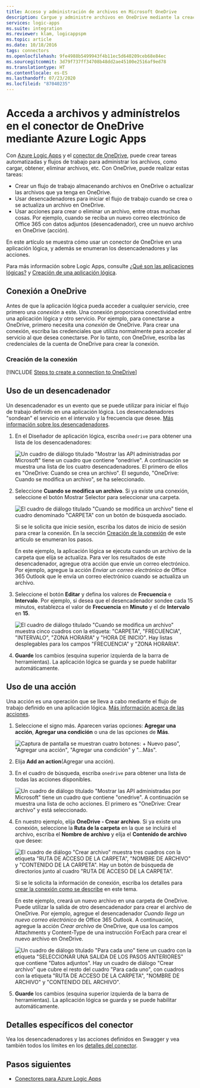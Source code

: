 ```yaml
---
title: Acceso y administración de archivos en Microsoft OneDrive
description: Cargue y administre archivos en OneDrive mediante la creación de flujos de trabajo automatizados en Azure Logic Apps
services: logic-apps
ms.suite: integration
ms.reviewer: klam, logicappspm
ms.topic: article
ms.date: 10/18/2016
tags: connectors
ms.openlocfilehash: 9fe4988b5499943f4b11ec5d640209ceb68e84ec
ms.sourcegitcommit: 3d79f737ff34708b48dd2ae45100e2516af9ed78
ms.translationtype: HT
ms.contentlocale: es-ES
ms.lasthandoff: 07/23/2020
ms.locfileid: "87040235"
---
```

# <a name="access-and-manage-files-in-onedrive-connector-by-using-azure-logic-apps"></a>Acceda a archivos y adminístrelos en el conector de OneDrive mediante Azure Logic Apps

Con [Azure Logic Apps](../logic-apps/logic-apps-overview.md) y el [conector de OneDrive](/connectors/onedriveconnector/), puede crear tareas automatizadas y flujos de trabajo para administrar los archivos, como cargar, obtener, eliminar archivos, etc. Con OneDrive, puede realizar estas tareas:

* Crear un flujo de trabajo almacenando archivos en OneDrive o actualizar las archivos que ya tenga en OneDrive. 
* Usar desencadenadores para iniciar el flujo de trabajo cuando se crea o se actualiza un archivo en OneDrive.
* Usar acciones para crear o eliminar un archivo, entre otras muchas cosas. Por ejemplo, cuando se reciba un nuevo correo electrónico de Office 365 con datos adjuntos (desencadenador), cree un nuevo archivo en OneDrive (acción).

En este artículo se muestra cómo usar un conector de OneDrive en una aplicación lógica, y además se enumeran los desencadenadores y las acciones.

Para más información sobre Logic Apps, consulte [¿Qué son las aplicaciones lógicas?](../logic-apps/logic-apps-overview.md) y [Creación de una aplicación lógica](../logic-apps/quickstart-create-first-logic-app-workflow.md).

## <a name="connect-to-onedrive"></a>Conexión a OneDrive

Antes de que la aplicación lógica pueda acceder a cualquier servicio, cree primero una *conexión* a este. Una conexión proporciona conectividad entre una aplicación lógica y otro servicio. Por ejemplo, para conectarse a OneDrive, primero necesita una *conexión* de OneDrive. Para crear una conexión, escriba las credenciales que utiliza normalmente para acceder al servicio al que desea conectarse. Por lo tanto, con OneDrive, escriba las credenciales de la cuenta de OneDrive para crear la conexión.

### <a name="create-the-connection"></a>Creación de la conexión

[!INCLUDE [Steps to create a connection to OneDrive](../../includes/connectors-create-api-onedrive.md)]

## <a name="use-a-trigger"></a>Uso de un desencadenador

Un desencadenador es un evento que se puede utilizar para iniciar el flujo de trabajo definido en una aplicación lógica. Los desencadenadores "sondean" el servicio en el intervalo y la frecuencia que desee. [Más información sobre los desencadenadores](../logic-apps/logic-apps-overview.md#logic-app-concepts).

1. En el Diseñador de aplicación lógica, escriba `onedrive` para obtener una lista de los desencadenadores:  

   ![Un cuadro de diálogo titulado "Mostrar las API administradas por Microsoft" tiene un cuadro que contiene "onedrive". A continuación se muestra una lista de los cuatro desencadenadores. El primero de ellos es "OneDrive: Cuando se crea un archivo". El segundo, "OneDrive: Cuando se modifica un archivo", se ha seleccionado.](./media/connectors-create-api-onedrive/onedrive-1.png)

2. Seleccione **Cuando se modifica un archivo**. Si ya existe una conexión, seleccione el botón Mostrar Selector para seleccionar una carpeta.

   ![El cuadro de diálogo titulado "Cuando se modifica un archivo" tiene el cuadro denominado "CARPETA" con un botón de búsqueda asociado.](./media/connectors-create-api-onedrive/sample-folder.png)

   Si se le solicita que inicie sesión, escriba los datos de inicio de sesión para crear la conexión. En la sección [Creación de la conexión](connectors-create-api-onedrive.md#create-the-connection) de este artículo se enumeran los pasos.

   En este ejemplo, la aplicación lógica se ejecuta cuando un archivo de la carpeta que elija se actualiza. Para ver los resultados de este desencadenador, agregue otra acción que envíe un correo electrónico. Por ejemplo, agregue la acción *Enviar un correo electrónico* de Office 365 Outlook que le envía un correo electrónico cuando se actualiza un archivo.

3. Seleccione el botón **Editar** y defina los valores de **Frecuencia** e **Intervalo**. Por ejemplo, si desea que el desencadenador sondee cada 15 minutos, establezca el valor de **Frecuencia** en **Minuto** y el de **Intervalo** en **15**. 

   ![El cuadro de diálogo titulado "Cuando se modifica un archivo" muestra cinco cuadros con la etiqueta: "CARPETA", "FRECUENCIA", "INTERVALO", "ZONA HORARIA" y "HORA DE INICIO". Hay listas desplegables para los campos "FRECUENCIA" y "ZONA HORARIA".](./media/connectors-create-api-onedrive/trigger-properties.png)

4. **Guarde** los cambios (esquina superior izquierda de la barra de herramientas). La aplicación lógica se guarda y se puede habilitar automáticamente.

## <a name="use-an-action"></a>Uso de una acción

Una acción es una operación que se lleva a cabo mediante el flujo de trabajo definido en una aplicación lógica. [Más información acerca de las acciones](../logic-apps/logic-apps-overview.md#logic-app-concepts).

1. Seleccione el signo más. Aparecen varias opciones: **Agregar una acción**, **Agregar una condición** o una de las opciones de **Más**.

   ![Captura de pantalla se muestran cuatro botones: + Nuevo paso", "Agregar una acción", "Agregar una condición" y "...Más".](./media/connectors-create-api-onedrive/add-action.png)

2. Elija **Add an action**(Agregar una acción).

3. En el cuadro de búsqueda, escriba `onedrive` para obtener una lista de todas las acciones disponibles.

   ![Un cuadro de diálogo titulado "Mostrar las API administradas por Microsoft" tiene un cuadro que contiene "onedrive". A continuación se muestra una lista de ocho acciones. El primero es "OneDrive: Crear archivo" y está seleccionado.](./media/connectors-create-api-onedrive/onedrive-actions.png) 

4. En nuestro ejemplo, elija **OneDrive - Crear archivo**. Si ya existe una conexión, seleccione la **Ruta de la carpeta** en la que se incluirá el archivo, escriba el **Nombre de archivo** y elija el **Contenido de archivo** que desee:  

   ![El cuadro de diálogo "Crear archivo" muestra tres cuadros con la etiqueta "RUTA DE ACCESO DE LA CARPETA", "NOMBRE DE ARCHIVO" y "CONTENIDO DE LA CARPETA". Hay un botón de búsqueda de directorios junto al cuadro "RUTA DE ACCESO DE LA CARPETA".](./media/connectors-create-api-onedrive/sample-action.png)

   Si se le solicita la información de conexión, escriba los detalles para [crear la conexión como se describe](#create-the-connection) en este tema.

   En este ejemplo, creará un nuevo archivo en una carpeta de OneDrive. Puede utilizar la salida de otro desencadenador para crear el archivo de OneDrive. Por ejemplo, agregue el desencadenador *Cuando llega un nuevo correo electrónico* de Office 365 Outlook. A continuación, agregue la acción *Crear archivo* de OneDrive, que usa los campos Attachments y Content-Type de una instrucción ForEach para crear el nuevo archivo en OneDrive.

   ![Un cuadro de diálogo titulado "Para cada uno" tiene un cuadro con la etiqueta "SELECCIONAR UNA SALIDA DE LOS PASOS ANTERIORES" que contiene "Datos adjuntos". Hay un cuadro de diálogo "Crear archivo" que cubre el resto del cuadro "Para cada uno", con cuadros con la etiqueta "RUTA DE ACCESO DE LA CARPETA", "NOMBRE DE ARCHIVO" y "CONTENIDO DEL ARCHIVO". ](./media/connectors-create-api-onedrive/foreach-action.png)

5. **Guarde** los cambios (esquina superior izquierda de la barra de herramientas). La aplicación lógica se guarda y se puede habilitar automáticamente.

## <a name="connector-specific-details"></a>Detalles específicos del conector

Vea los desencadenadores y las acciones definidos en Swagger y vea también todos los límites en los [detalles del conector](/connectors/onedriveconnector/).

## <a name="next-steps"></a>Pasos siguientes

* [Conectores para Azure Logic Apps](apis-list.md)